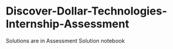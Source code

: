 # Discover-Dollar-Technologies-Internship-Assessment

Solutions are in Assessment Solution notebook
